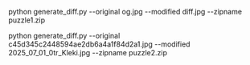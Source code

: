 python generate_diff.py --original og.jpg --modified diff.jpg --zipname puzzle1.zip

python generate_diff.py --original c45d345c2448594ae2db6a4a1f84d2a1.jpg --modified 2025_07_01_0tr_Kleki.jpg --zipname puzzle2.zip
